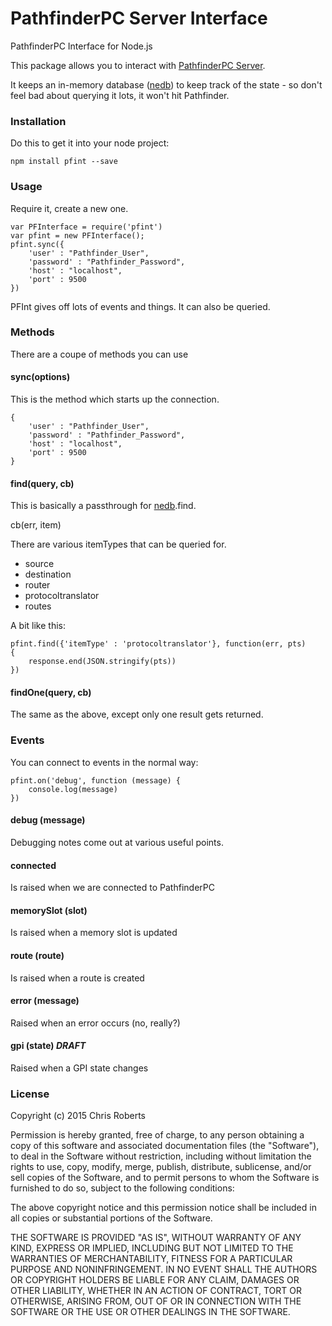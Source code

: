 PathfinderPC Server Interface
=====

PathfinderPC Interface for Node.js

This package allows you to interact with [PathfinderPC Server](www.pathfinderpc.com).  

It keeps an in-memory database ([nedb](https://github.com/louischatriot/nedb)) to keep track of the state - so don't feel bad about querying it lots, it won't hit Pathfinder.  

### Installation

Do this to get it into your node project:

    npm install pfint --save

### Usage

Require it, create a new one.  

    var PFInterface = require('pfint')
    var pfint = new PFInterface();
    pfint.sync({
		'user' : "Pathfinder_User",
		'password' : "Pathfinder_Password",
		'host' : "localhost",
		'port' : 9500
	})

PFInt gives off lots of events and things.  It can also be queried.  

### Methods
There are a coupe of methods you can use 
#### sync(options)
This is the method which starts up the connection.  

    {
		'user' : "Pathfinder_User",
		'password' : "Pathfinder_Password",
		'host' : "localhost",
		'port' : 9500
    }

#### find(query, cb)
This is basically a passthrough for [nedb](https://github.com/louischatriot/nedb).find.  

cb(err, item)

There are various itemTypes that can be queried for.  

* source
* destination
* router
* protocoltranslator
* routes

A bit like this:

    pfint.find({'itemType' : 'protocoltranslator'}, function(err, pts)
    {
        response.end(JSON.stringify(pts))		
    })

#### findOne(query, cb)
The same as the above, except only one result gets returned.

### Events
You can connect to events in the normal way:

    pfint.on('debug', function (message) {
        console.log(message)
    })

#### debug (message)
Debugging notes come out at various useful points.  

#### connected
Is raised when we are connected to PathfinderPC

#### memorySlot (slot)
Is raised when a memory slot is updated

#### route (route)
Is raised when a route is created

#### error (message)
Raised when an error occurs (no, really?)

#### gpi (state) ***DRAFT***
Raised when a GPI state changes 

### License
Copyright (c) 2015 Chris Roberts

Permission is hereby granted, free of charge, to any person obtaining a copy of this software and associated documentation files (the "Software"), to deal in the Software without restriction, including without limitation the rights to use, copy, modify, merge, publish, distribute, sublicense, and/or sell copies of the Software, and to permit persons to whom the Software is furnished to do so, subject to the following conditions:

The above copyright notice and this permission notice shall be included in all copies or substantial portions of the Software.

THE SOFTWARE IS PROVIDED "AS IS", WITHOUT WARRANTY OF ANY KIND, EXPRESS OR IMPLIED, INCLUDING BUT NOT LIMITED TO THE WARRANTIES OF MERCHANTABILITY, FITNESS FOR A PARTICULAR PURPOSE AND NONINFRINGEMENT. IN NO EVENT SHALL THE AUTHORS OR COPYRIGHT HOLDERS BE LIABLE FOR ANY CLAIM, DAMAGES OR OTHER LIABILITY, WHETHER IN AN ACTION OF CONTRACT, TORT OR OTHERWISE, ARISING FROM, OUT OF OR IN CONNECTION WITH THE SOFTWARE OR THE USE OR OTHER DEALINGS IN THE SOFTWARE.